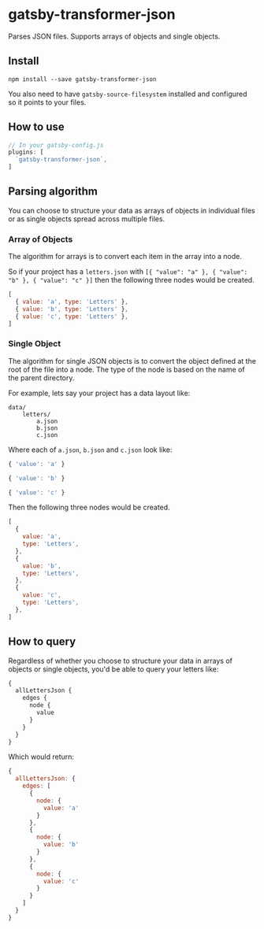 # gatsby-transformer-json

Parses JSON files. Supports arrays of objects and single objects.

## Install

`npm install --save gatsby-transformer-json`

You also need to have `gatsby-source-filesystem` installed and configured so it points to your files.

## How to use

```javascript
// In your gatsby-config.js
plugins: [
  `gatsby-transformer-json`,
]
```

## Parsing algorithm

You can choose to structure your data as arrays of objects in individual files
or as single objects spread across multiple files.

### Array of Objects

The algorithm for arrays is to convert each item in the array into
a node.

So if your project has a `letters.json` with `[{ "value": "a" }, { "value":
"b" }, { "value": "c" }]` then the following three nodes would be created.

```javascript
[
  { value: 'a', type: 'Letters' },
  { value: 'b', type: 'Letters' },
  { value: 'c', type: 'Letters' },
]
```

### Single Object

The algorithm for single JSON objects is to convert the object defined at the
root of the file into a node. The type of the node is based on the name of the
parent directory.

For example, lets say your project has a data layout like:

```
data/
    letters/
        a.json
        b.json
        c.json
```

Where each of `a.json`, `b.json` and `c.json` look like:

```javascript
{ 'value': 'a' }
```

```javascript
{ 'value': 'b' }
```

```javascript
{ 'value': 'c' }
```

Then the following three nodes would be created.

```javascript
[
  {
    value: 'a',
    type: 'Letters',
  },
  {
    value: 'b',
    type: 'Letters',
  },
  {
    value: 'c',
    type: 'Letters',
  },
]
```

## How to query

Regardless of whether you choose to structure your data in arrays of objects or
single objects, you'd be able to query your letters like:

```graphql
{
  allLettersJson {
    edges {
      node {
        value
      }
    }
  }
}
```

Which would return:

```javascript
{
  allLettersJson: {
    edges: [
      {
        node: {
          value: 'a'
        }
      },
      {
        node: {
          value: 'b'
        }
      },
      {
        node: {
          value: 'c'
        }
      }
    ]
  }
}
```
